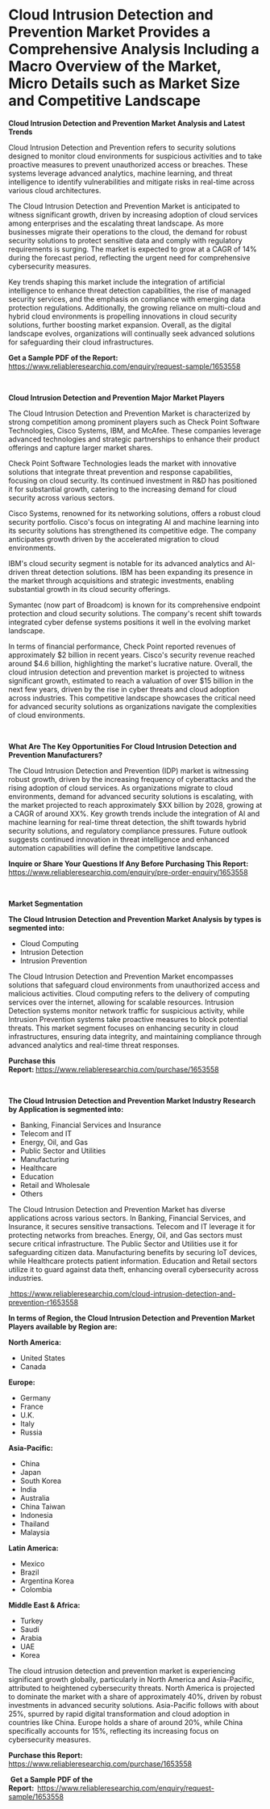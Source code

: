 <p><h1>Cloud Intrusion Detection and Prevention Market Provides a Comprehensive Analysis Including a Macro Overview of the Market, Micro Details such as Market Size and Competitive Landscape</h1></p><p><strong>Cloud Intrusion Detection and Prevention Market Analysis and Latest Trends</strong></p>
<p><p>Cloud Intrusion Detection and Prevention refers to security solutions designed to monitor cloud environments for suspicious activities and to take proactive measures to prevent unauthorized access or breaches. These systems leverage advanced analytics, machine learning, and threat intelligence to identify vulnerabilities and mitigate risks in real-time across various cloud architectures.</p><p>The Cloud Intrusion Detection and Prevention Market is anticipated to witness significant growth, driven by increasing adoption of cloud services among enterprises and the escalating threat landscape. As more businesses migrate their operations to the cloud, the demand for robust security solutions to protect sensitive data and comply with regulatory requirements is surging. The market is expected to grow at a CAGR of 14% during the forecast period, reflecting the urgent need for comprehensive cybersecurity measures.</p><p>Key trends shaping this market include the integration of artificial intelligence to enhance threat detection capabilities, the rise of managed security services, and the emphasis on compliance with emerging data protection regulations. Additionally, the growing reliance on multi-cloud and hybrid cloud environments is propelling innovations in cloud security solutions, further boosting market expansion. Overall, as the digital landscape evolves, organizations will continually seek advanced solutions for safeguarding their cloud infrastructures.</p></p>
<p><strong>Get a Sample PDF of the Report:&nbsp;</strong> <a href="https://www.reliableresearchiq.com/enquiry/request-sample/1653558?utm_campaign=2942&utm_medium=2&utm_source=Github&utm_content=ia&utm_term=18042025&utm_id=cloud-intrusion-detection-and-prevention">https://www.reliableresearchiq.com/enquiry/request-sample/1653558</a></p>
<p>&nbsp;</p>
<p><strong>Cloud Intrusion Detection and Prevention Major Market Players</strong></p>
<p><p>The Cloud Intrusion Detection and Prevention Market is characterized by strong competition among prominent players such as Check Point Software Technologies, Cisco Systems, IBM, and McAfee. These companies leverage advanced technologies and strategic partnerships to enhance their product offerings and capture larger market shares.</p><p>Check Point Software Technologies leads the market with innovative solutions that integrate threat prevention and response capabilities, focusing on cloud security. Its continued investment in R&D has positioned it for substantial growth, catering to the increasing demand for cloud security across various sectors.</p><p>Cisco Systems, renowned for its networking solutions, offers a robust cloud security portfolio. Cisco's focus on integrating AI and machine learning into its security solutions has strengthened its competitive edge. The company anticipates growth driven by the accelerated migration to cloud environments.</p><p>IBM's cloud security segment is notable for its advanced analytics and AI-driven threat detection solutions. IBM has been expanding its presence in the market through acquisitions and strategic investments, enabling substantial growth in its cloud security offerings.</p><p>Symantec (now part of Broadcom) is known for its comprehensive endpoint protection and cloud security solutions. The company's recent shift towards integrated cyber defense systems positions it well in the evolving market landscape.</p><p>In terms of financial performance, Check Point reported revenues of approximately $2 billion in recent years. Cisco's security revenue reached around $4.6 billion, highlighting the market's lucrative nature. Overall, the cloud intrusion detection and prevention market is projected to witness significant growth, estimated to reach a valuation of over $15 billion in the next few years, driven by the rise in cyber threats and cloud adoption across industries. This competitive landscape showcases the critical need for advanced security solutions as organizations navigate the complexities of cloud environments.</p></p>
<p>&nbsp;</p>
<p><strong>What Are The Key Opportunities For Cloud Intrusion Detection and Prevention Manufacturers?</strong></p>
<p><p>The Cloud Intrusion Detection and Prevention (IDP) market is witnessing robust growth, driven by the increasing frequency of cyberattacks and the rising adoption of cloud services. As organizations migrate to cloud environments, demand for advanced security solutions is escalating, with the market projected to reach approximately $XX billion by 2028, growing at a CAGR of around XX%. Key growth trends include the integration of AI and machine learning for real-time threat detection, the shift towards hybrid security solutions, and regulatory compliance pressures. Future outlook suggests continued innovation in threat intelligence and enhanced automation capabilities will define the competitive landscape.</p></p>
<p><strong>Inquire or Share Your Questions If Any Before Purchasing This Report:</strong> <a href="https://www.reliableresearchiq.com/enquiry/pre-order-enquiry/1653558?utm_campaign=2942&utm_medium=2&utm_source=Github&utm_content=ia&utm_term=18042025&utm_id=cloud-intrusion-detection-and-prevention">https://www.reliableresearchiq.com/enquiry/pre-order-enquiry/1653558</a></p>
<p>&nbsp;</p>
<p><strong>Market Segmentation</strong></p>
<p><strong>The Cloud Intrusion Detection and Prevention Market Analysis by types is segmented into:</strong></p>
<p><ul><li>Cloud Computing</li><li>Intrusion Detection</li><li>Intrusion Prevention</li></ul></p>
<p><p>The Cloud Intrusion Detection and Prevention Market encompasses solutions that safeguard cloud environments from unauthorized access and malicious activities. Cloud computing refers to the delivery of computing services over the internet, allowing for scalable resources. Intrusion Detection systems monitor network traffic for suspicious activity, while Intrusion Prevention systems take proactive measures to block potential threats. This market segment focuses on enhancing security in cloud infrastructures, ensuring data integrity, and maintaining compliance through advanced analytics and real-time threat responses.</p></p>
<p><strong>Purchase this Report:&nbsp;</strong><a href="https://www.reliableresearchiq.com/purchase/1653558?utm_campaign=2942&utm_medium=2&utm_source=Github&utm_content=ia&utm_term=18042025&utm_id=cloud-intrusion-detection-and-prevention">https://www.reliableresearchiq.com/purchase/1653558</a></p>
<p>&nbsp;</p>
<p><strong>The Cloud Intrusion Detection and Prevention Market Industry Research by Application is segmented into:</strong></p>
<p><ul><li>Banking, Financial Services and Insurance</li><li>Telecom and IT</li><li>Energy, Oil, and Gas</li><li>Public Sector and Utilities</li><li>Manufacturing</li><li>Healthcare</li><li>Education</li><li>Retail and Wholesale</li><li>Others</li></ul></p>
<p><p>The Cloud Intrusion Detection and Prevention Market has diverse applications across various sectors. In Banking, Financial Services, and Insurance, it secures sensitive transactions. Telecom and IT leverage it for protecting networks from breaches. Energy, Oil, and Gas sectors must secure critical infrastructure. The Public Sector and Utilities use it for safeguarding citizen data. Manufacturing benefits by securing IoT devices, while Healthcare protects patient information. Education and Retail sectors utilize it to guard against data theft, enhancing overall cybersecurity across industries.</p></p>
<p><a href="https://www.reliableresearchiq.com/cloud-intrusion-detection-and-prevention-r1653558?utm_campaign=2942&utm_medium=2&utm_source=Github&utm_content=ia&utm_term=18042025&utm_id=cloud-intrusion-detection-and-prevention">&nbsp;https://www.reliableresearchiq.com/cloud-intrusion-detection-and-prevention-r1653558</a></p>
<p><strong>In terms of Region, the Cloud Intrusion Detection and Prevention Market Players available by Region are:</strong></p>
<p>
    <p> <strong> North America: </strong>
        <ul>
            <li>United States</li>
            <li>Canada</li>
        </ul>
        </p> 
    <p> <strong> Europe: </strong>
        <ul>
            <li>Germany</li>
            <li>France</li>
            <li>U.K.</li>
            <li>Italy</li>
            <li>Russia</li>
        </ul>
        </p> 
    <p> <strong> Asia-Pacific: </strong>
        <ul>
            <li>China</li>
            <li>Japan</li>
            <li>South Korea</li>
            <li>India</li>
            <li>Australia</li>
            <li>China Taiwan</li>
            <li>Indonesia</li>
            <li>Thailand</li>
            <li>Malaysia</li>
        </ul>
        </p> 
    <p> <strong> Latin America: </strong>
        <ul>
            <li>Mexico</li>
            <li>Brazil</li>
            <li>Argentina Korea</li>
            <li>Colombia</li>
        </ul>
        </p> 
    <p> <strong> Middle East & Africa: </strong>
        <ul>
            <li>Turkey</li>
            <li>Saudi</li>
            <li>Arabia</li>
            <li>UAE</li>
            <li>Korea</li>
        </ul>
    </p>
    </p>
<p><p>The cloud intrusion detection and prevention market is experiencing significant growth globally, particularly in North America and Asia-Pacific, attributed to heightened cybersecurity threats. North America is projected to dominate the market with a share of approximately 40%, driven by robust investments in advanced security solutions. Asia-Pacific follows with about 25%, spurred by rapid digital transformation and cloud adoption in countries like China. Europe holds a share of around 20%, while China specifically accounts for 15%, reflecting its increasing focus on cybersecurity measures.</p></p>
<p><strong>Purchase this Report: </strong><a href="https://www.reliableresearchiq.com/purchase/1653558?utm_campaign=2942&utm_medium=2&utm_source=Github&utm_content=ia&utm_term=18042025&utm_id=cloud-intrusion-detection-and-prevention">https://www.reliableresearchiq.com/purchase/1653558</a></p>
<p>&nbsp;<strong>Get a Sample PDF of the Report:&nbsp;&nbsp;</strong><a href="https://www.reliableresearchiq.com/enquiry/request-sample/1653558?utm_campaign=2942&utm_medium=2&utm_source=Github&utm_content=ia&utm_term=18042025&utm_id=cloud-intrusion-detection-and-prevention">https://www.reliableresearchiq.com/enquiry/request-sample/1653558</a></p>
<p><strong></strong></p>
<p><p></p><p></p><p></p></p>